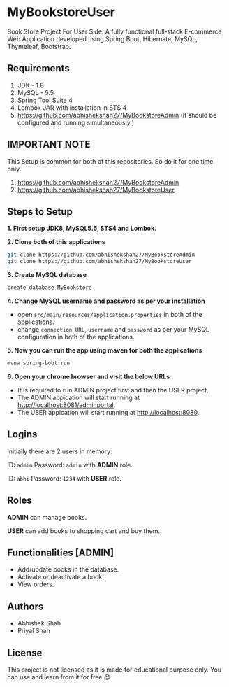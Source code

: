 # MyBookstoreUser
Book Store Project For User Side.
A fully functional full-stack E-commerce Web Application developed using Spring Boot, Hibernate, MySQL, Thymeleaf, Bootstrap.

## Requirements
1. JDK - 1.8
2. MySQL - 5.5
3. Spring Tool Suite 4 
4. Lombok JAR with installation in STS 4
5. https://github.com/abhishekshah27/MyBookstoreAdmin (It should be configured and running simultaneously.)

## IMPORTANT NOTE
This Setup is common for both of this repositories. So do it for one time only.
1. https://github.com/abhishekshah27/MyBookstoreAdmin
2. https://github.com/abhishekshah27/MyBookstoreUser

## Steps to Setup

**1. First setup JDK8, MySQL5.5, STS4 and Lombok.**

**2. Clone both of this applications**

```bash
git clone https://github.com/abhishekshah27/MyBookstoreAdmin
git clone https://github.com/abhishekshah27/MyBookstoreUser
```

**3. Create MySQL database**
```bash
create database MyBookstore
```

**4. Change MySQL username and password as per your installation**
+ open `src/main/resources/application.properties` in both of the applications.
+ change `connection URL`, `username` and `password` as per your MySQL configuration in both of the applications.

**5. Now you can run the app using maven for both the applications**
```bash
mvnw spring-boot:run
```

**6. Open your chrome browser and visit the below URLs** 
+ It is required to run ADMIN project first and then the USER project.
+ The ADMIN appication will start running at <http://localhost:8081/adminportal>.
+ The USER appication will start running at <http://localhost:8080>.

## Logins

Initially there are 2 users in memory:

ID: ```admin``` Password: ```admin``` with **ADMIN** role.

ID: ```abhi``` Password: ```1234``` with **USER** role.

## Roles

**ADMIN** can manage books.

**USER** can add books to shopping cart and buy them.


## Functionalities [ADMIN]
+ Add/update books in the database.
+ Activate or deactivate a book.
+ View orders.
 


## Authors
* Abhishek Shah
* Priyal Shah

## License
This project is not licensed as it is made for educational purpose only. You can use and learn from it for free.😊
